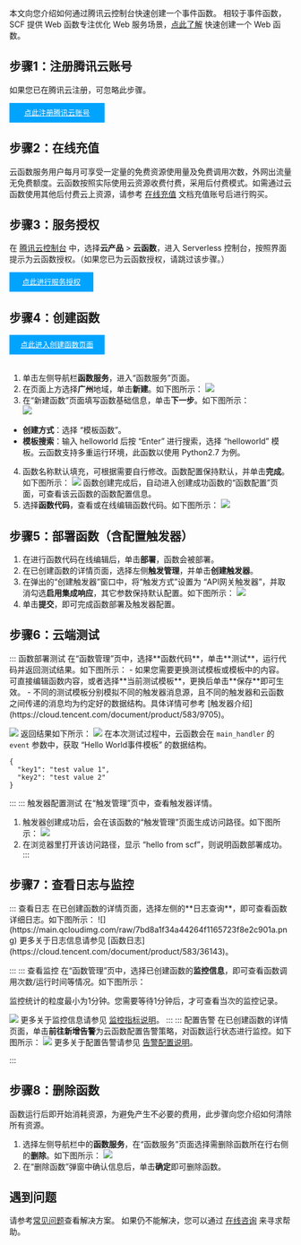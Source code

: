 本文向您介绍如何通过腾讯云控制台快速创建一个事件函数。
相较于事件函数，SCF 提供 Web 函数专注优化 Web 服务场景，[点此了解](https://cloud.tencent.com/document/product/583/56125) 快速创建一个 Web 函数。


## 步骤1：注册腾讯云账号

如果您已在腾讯云注册，可忽略此步骤。

<div style="background-color:#00A4FF; width: 170px; height: 35px; line-height:35px; text-align:center;"><a href="https://cloud.tencent.com/register?s_url=https%3A%2F%2Fcloud.tencent.com%2F" target="_blank"  style="color: white; font-size:13px;">点此注册腾讯云账号</a></div>

## 步骤2：在线充值

云函数服务用户每月可享受一定量的免费资源使用量及免费调用次数，外网出流量无免费额度。云函数按照实际使用云资源收费付费，采用后付费模式。如需通过云函数使用其他后付费云上资源，请参考 [在线充值](https://cloud.tencent.com/document/product/555/7425) 文档充值账号后进行购买。



## 步骤3：服务授权

在 [腾讯云控制台](https://console.cloud.tencent.com/) 中，选择**云产品** > **云函数**，进入 Serverless 控制台，按照界面提示为云函数授权。（如果您已为云函数授权，请跳过该步骤。）

<div style="background-color:#00A4FF; width: 150px; height: 35px; line-height:35px; text-align:center;"><a href="https://console.cloud.tencent.com/scf/index?rid=1" target="_blank"  style="color: white; font-size:13px;">点此进行服务授权</a></div>



## 步骤4：创建函数

<div style="background-color:#00A4FF; width: 170px; height: 35px; line-height:35px; text-align:center;"><a href="https://console.cloud.tencent.com/scf/list-create?rid=1&ns=default" target="_blank"  style="color: white; font-size:13px;">点此进入创建函数页面</a></div>

<br>



1. 单击左侧导航栏**函数服务**，进入“函数服务”页面。
2. 在页面上方选择**广州**地域，单击**新建**。如下图所示： 
![](https://main.qcloudimg.com/raw/5f4a8d25b8387eaa6ea9aa73296d1519.png)
3. 在“新建函数”页面填写函数基础信息，单击**下一步**。如下图所示：  
![](https://main.qcloudimg.com/raw/13ab443ec1b6aa36bdd201cebfebf4e4.png)
 - **创建方式**：选择 “模板函数”。
 - **模板搜索**：输入 helloworld 后按 “Enter” 进行搜索，选择 “helloworld” 模板。云函数支持多重运行环境，此函数以使用 Python2.7 为例。
4. 函数名称默认填充，可根据需要自行修改。函数配置保持默认，并单击**完成**。如下图所示： 
![](https://main.qcloudimg.com/raw/9a11af84b2e6498246c09273802c300b.png)
函数创建完成后，自动进入创建成功函数的“函数配置”页面，可查看该云函数的函数配置信息。
5. 选择**函数代码**，查看或在线编辑函数代码。如下图所示： 
![](https://main.qcloudimg.com/raw/6ee744fda5d5fe342c8ad08952ace998.png)




## 步骤5：部署函数（含配置触发器）
1. 在进行函数代码在线编辑后，单击**部署**，函数会被部署。
2. 在已创建函数的详情页面，选择左侧**触发管理**，并单击**创建触发器**。
3. 在弹出的“创建触发器”窗口中，将“触发方式”设置为 “API网关触发器”，并取消勾选**启用集成响应**，其它参数保持默认配置。如下图所示： 
![](https://main.qcloudimg.com/raw/7d4382f1814c4cce10ccf8067c85f189.png)
4. 单击**提交**，即可完成函数部署及触发器配置。

## 步骤6：云端测试
<dx-tabs>
::: 函数部署测试
在“函数管理”页中，选择**函数代码**，单击**测试**，运行代码并返回测试结果。如下图所示： 

<dx-alert infotype="explain" title="">
- 如果您需要更换测试模板或模板中的内容。可直接编辑函数内容，或者选择**当前测试模板**，更换后单击**保存**即可生效。
- 不同的测试模板分别模拟不同的触发器消息源，且不同的触发器和云函数之间传递的消息均为约定好的数据结构。具体详情可参考 [触发器介绍](https://cloud.tencent.com/document/product/583/9705)。
</dx-alert>

![](https://main.qcloudimg.com/raw/f1f074e4e62a340871d8c837d69f1e62.png)
返回结果如下所示：
![](https://main.qcloudimg.com/raw/a2452f33f3540c0dfd0c91ece396d489.png)
在本次测试过程中，云函数会在 `main_handler` 的 `event` 参数中，获取 “Hello World事件模板” 的数据结构。
```
{
  "key1": "test value 1",
  "key2": "test value 2"
}
```

:::
::: 触发器配置测试
在“触发管理”页中，查看触发器详情。
1. 触发器创建成功后，会在该函数的“触发管理”页面生成访问路径。如下图所示： 
![](https://main.qcloudimg.com/raw/ecc4ee096d37c36ed22b851a3854f80b.png)
2. 在浏览器里打开该访问路径，显示 “hello from scf”，则说明函数部署成功。
:::
</dx-tabs>


## 步骤7：查看日志与监控
<dx-tabs>
::: 查看日志
在已创建函数的详情页面，选择左侧的**日志查询**，即可查看函数详细日志。如下图所示： 
![](https://main.qcloudimg.com/raw/7bd8a1f34a44264f1165723f8e2c901a.png)
更多关于日志信息请参见 [函数日志](https://cloud.tencent.com/document/product/583/36143)。

:::
::: 查看监控
在“函数管理”页中，选择已创建函数的**监控信息**，即可查看函数调用次数/运行时间等情况。如下图所示： 

<dx-alert infotype="notice" title="">
监控统计的粒度最小为1分钟。您需要等待1分钟后，才可查看当次的监控记录。

</dx-alert>



![](https://main.qcloudimg.com/raw/a1c2a3873b7701828d6824adae63d192.png)
更多关于监控信息请参见 [监控指标说明](https://cloud.tencent.com/document/product/583/32686)。
:::
::: 配置告警
在已创建函数的详情页面，单击**前往新增告警**为云函数配置告警策略，对函数运行状态进行监控。如下图所示： 
![](https://main.qcloudimg.com/raw/c66c54b341892d23982c7372ee0fed2f.png)
更多关于配置告警请参见 [告警配置说明](https://cloud.tencent.com/document/product/583/30133)。

:::
</dx-tabs>


## 步骤8：删除函数
函数运行后即开始消耗资源，为避免产生不必要的费用，此步骤向您介绍如何清除所有资源。
1. 选择左侧导航栏中的**函数服务**，在“函数服务”页面选择需删除函数所在行右侧的**删除**。如下图所示： 
![](https://main.qcloudimg.com/raw/986f325275094491013b90f8a3db88fb.png)
2. 在“删除函数”弹窗中确认信息后，单击**确定**即可删除函数。



## 遇到问题
请参考[常见问题](https://cloud.tencent.com/document/product/583/9180)查看解决方案。
如果仍不能解决，您可以通过 [在线咨询](https://cloud.tencent.com/act/event/Online_service) 来寻求帮助。
